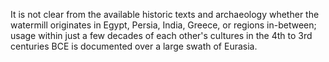 <!--
id:          water-wheel
title:       Water wheel
subtitle:    ~ 400 - 300 BCE
from:        -350
to:          -350 
short:       It is not clear from the available historic texts and archaeology whether the watermill originates in Egypt, Persia, India, Greece, or regions in-between; usage within just a few decades of each other's cultures in the 4th to 3rd centuries BCE is documented over a large swath of Eurasia.
imageUrl:    https://upload.wikimedia.org/wikipedia/commons/d/d4/Berry_Schools%27_Old_Mill%2C_Floyd_County%2C_Georgia.jpg
wikiUrl:     https://en.wikipedia.org/wiki/Water_wheel#History
-->


It is not clear from the available historic texts and archaeology whether the watermill originates in Egypt, Persia, India, Greece, or regions in-between; usage within just a few decades of each other's cultures in the 4th to 3rd centuries BCE is documented over a large swath of Eurasia.